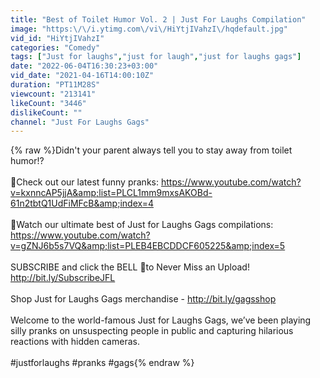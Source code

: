 ```yaml
---
title: "Best of Toilet Humor Vol. 2 | Just For Laughs Compilation"
image: "https:\/\/i.ytimg.com\/vi\/HiYtjIVahzI\/hqdefault.jpg"
vid_id: "HiYtjIVahzI"
categories: "Comedy"
tags: ["Just for laughs","just for laugh","just for laughs gags"]
date: "2022-06-04T16:30:23+03:00"
vid_date: "2021-04-16T14:00:10Z"
duration: "PT11M28S"
viewcount: "213141"
likeCount: "3446"
dislikeCount: ""
channel: "Just For Laughs Gags"
---
```

{% raw %}Didn't your parent always tell you to stay away from toilet humor!?<br /><br />🤣Check out our latest funny pranks: <a rel="nofollow" target="blank" href="https://www.youtube.com/watch?v=kxnncAP5jjA&amp;list=PLCL1mm9mxsAKOBd-61n2tbtQ1UdFiMFcB&amp;index=4">https://www.youtube.com/watch?v=kxnncAP5jjA&amp;list=PLCL1mm9mxsAKOBd-61n2tbtQ1UdFiMFcB&amp;index=4</a><br /><br />🤣Watch our ultimate best of Just for Laughs Gags compilations: <a rel="nofollow" target="blank" href="https://www.youtube.com/watch?v=gZNJ6b5s7VQ&amp;list=PLEB4EBCDDCF605225&amp;index=5">https://www.youtube.com/watch?v=gZNJ6b5s7VQ&amp;list=PLEB4EBCDDCF605225&amp;index=5</a><br /><br />SUBSCRIBE and click the BELL 🔔to Never Miss an Upload! <a rel="nofollow" target="blank" href="http://bit.ly/SubscribeJFL">http://bit.ly/SubscribeJFL</a>  <br /><br />Shop Just for Laughs Gags merchandise - <a rel="nofollow" target="blank" href="http://bit.ly/gagsshop">http://bit.ly/gagsshop</a><br /><br />Welcome to the world-famous Just for Laughs Gags, we’ve been playing silly pranks on unsuspecting people in public and capturing hilarious reactions with hidden cameras.<br /><br /> #justforlaughs #pranks #gags{% endraw %}
